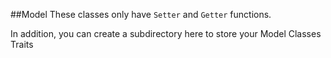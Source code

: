 ##Model
These classes only have `Setter` and `Getter` functions. 

In addition, you can create a subdirectory here to store your Model Classes Traits
